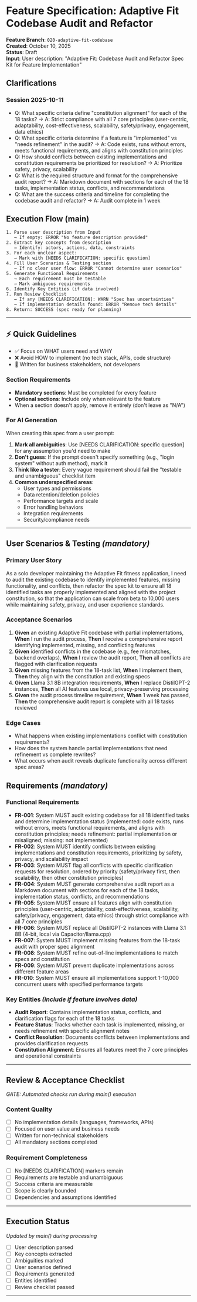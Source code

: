 # Feature Specification: Adaptive Fit Codebase Audit and Refactor

**Feature Branch**: `020-adaptive-fit-codebase`  
**Created**: October 10, 2025  
**Status**: Draft  
**Input**: User description: "Adaptive Fit: Codebase Audit and Refactor Spec Kit for Feature Implementation"

## Clarifications

### Session 2025-10-11

- Q: What specific criteria define "constitution alignment" for each of the 18 tasks? → A: Strict compliance with all 7 core principles (user-centric, adaptability, cost-effectiveness, scalability, safety/privacy, engagement, data ethics)
- Q: What specific criteria determine if a feature is "implemented" vs "needs refinement" in the audit? → A: Code exists, runs without errors, meets functional requirements, and aligns with constitution principles
- Q: How should conflicts between existing implementations and constitution requirements be prioritized for resolution? → A: Prioritize safety, privacy, scalability
- Q: What is the required structure and format for the comprehensive audit report? → A: Markdown document with sections for each of the 18 tasks, implementation status, conflicts, and recommendations
- Q: What are the success criteria and timeline for completing the codebase audit and refactor? → A: Audit complete in 1 week

## Execution Flow (main)

```
1. Parse user description from Input
   → If empty: ERROR "No feature description provided"
2. Extract key concepts from description
   → Identify: actors, actions, data, constraints
3. For each unclear aspect:
   → Mark with [NEEDS CLARIFICATION: specific question]
4. Fill User Scenarios & Testing section
   → If no clear user flow: ERROR "Cannot determine user scenarios"
5. Generate Functional Requirements
   → Each requirement must be testable
   → Mark ambiguous requirements
6. Identify Key Entities (if data involved)
7. Run Review Checklist
   → If any [NEEDS CLARIFICATION]: WARN "Spec has uncertainties"
   → If implementation details found: ERROR "Remove tech details"
8. Return: SUCCESS (spec ready for planning)
```

---

## ⚡ Quick Guidelines

- ✅ Focus on WHAT users need and WHY
- ❌ Avoid HOW to implement (no tech stack, APIs, code structure)
- 👥 Written for business stakeholders, not developers

### Section Requirements

- **Mandatory sections**: Must be completed for every feature
- **Optional sections**: Include only when relevant to the feature
- When a section doesn't apply, remove it entirely (don't leave as "N/A")

### For AI Generation

When creating this spec from a user prompt:

1. **Mark all ambiguities**: Use [NEEDS CLARIFICATION: specific question] for any assumption you'd need to make
2. **Don't guess**: If the prompt doesn't specify something (e.g., "login system" without auth method), mark it
3. **Think like a tester**: Every vague requirement should fail the "testable and unambiguous" checklist item
4. **Common underspecified areas**:
   - User types and permissions
   - Data retention/deletion policies
   - Performance targets and scale
   - Error handling behaviors
   - Integration requirements
   - Security/compliance needs

---

## User Scenarios & Testing _(mandatory)_

### Primary User Story

As a solo developer maintaining the Adaptive Fit fitness application, I need to audit the existing codebase to identify implemented features, missing functionality, and conflicts, then refactor the spec kit to ensure all 18 identified tasks are properly implemented and aligned with the project constitution, so that the application can scale from beta to 10,000 users while maintaining safety, privacy, and user experience standards.

### Acceptance Scenarios

1. **Given** an existing Adaptive Fit codebase with partial implementations, **When** I run the audit process, **Then** I receive a comprehensive report identifying implemented, missing, and conflicting features
2. **Given** identified conflicts in the codebase (e.g., fee mismatches, backend overlaps), **When** I review the audit report, **Then** all conflicts are flagged with clarification requests
3. **Given** missing features from the 18-task list, **When** I implement them, **Then** they align with the constitution and existing specs
4. **Given** Llama 3.1 8B integration requirements, **When** I replace DistilGPT-2 instances, **Then** all AI features use local, privacy-preserving processing
5. **Given** the audit process timeline requirement, **When** 1 week has passed, **Then** the comprehensive audit report is complete with all 18 tasks reviewed

### Edge Cases

- What happens when existing implementations conflict with constitution requirements?
- How does the system handle partial implementations that need refinement vs complete rewrites?
- What occurs when audit reveals duplicate functionality across different spec areas?

## Requirements _(mandatory)_

### Functional Requirements

- **FR-001**: System MUST audit existing codebase for all 18 identified tasks and determine implementation status (implemented: code exists, runs without errors, meets functional requirements, and aligns with constitution principles; needs refinement: partial implementation or misaligned; missing: not implemented)
- **FR-002**: System MUST identify conflicts between existing implementations and constitution requirements, prioritizing by safety, privacy, and scalability impact
- **FR-003**: System MUST flag all conflicts with specific clarification requests for resolution, ordered by priority (safety/privacy first, then scalability, then other constitution principles)
- **FR-004**: System MUST generate comprehensive audit report as a Markdown document with sections for each of the 18 tasks, implementation status, conflicts, and recommendations
- **FR-005**: System MUST ensure all features align with constitution principles (user-centric, adaptability, cost-effectiveness, scalability, safety/privacy, engagement, data ethics) through strict compliance with all 7 core principles
- **FR-006**: System MUST replace all DistilGPT-2 instances with Llama 3.1 8B (4-bit, local via Capacitor/llama.cpp)
- **FR-007**: System MUST implement missing features from the 18-task audit with proper spec alignment
- **FR-008**: System MUST refine out-of-line implementations to match specs and constitution
- **FR-009**: System MUST prevent duplicate implementations across different feature areas
- **FR-010**: System MUST ensure all implementations support 1-10,000 concurrent users with specified performance targets

### Key Entities _(include if feature involves data)_

- **Audit Report**: Contains implementation status, conflicts, and clarification flags for each of the 18 tasks
- **Feature Status**: Tracks whether each task is implemented, missing, or needs refinement with specific alignment notes
- **Conflict Resolution**: Documents conflicts between implementations and provides clarification requests
- **Constitution Alignment**: Ensures all features meet the 7 core principles and operational constraints

---

## Review & Acceptance Checklist

_GATE: Automated checks run during main() execution_

### Content Quality

- [ ] No implementation details (languages, frameworks, APIs)
- [ ] Focused on user value and business needs
- [ ] Written for non-technical stakeholders
- [ ] All mandatory sections completed

### Requirement Completeness

- [ ] No [NEEDS CLARIFICATION] markers remain
- [ ] Requirements are testable and unambiguous
- [ ] Success criteria are measurable
- [ ] Scope is clearly bounded
- [ ] Dependencies and assumptions identified

---

## Execution Status

_Updated by main() during processing_

- [ ] User description parsed
- [ ] Key concepts extracted
- [ ] Ambiguities marked
- [ ] User scenarios defined
- [ ] Requirements generated
- [ ] Entities identified
- [ ] Review checklist passed

---
